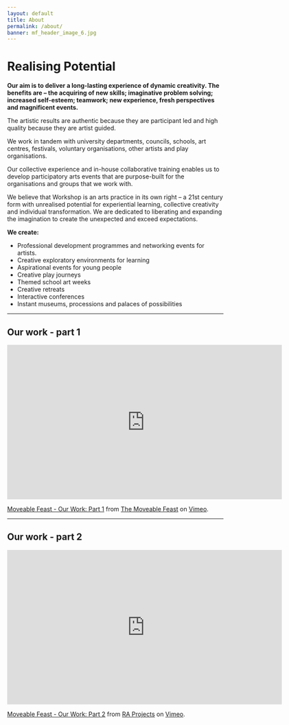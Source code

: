 ```yaml
---
layout: default
title: About
permalink: /about/
banner: mf_header_image_6.jpg
---
```


# Realising Potential

**Our aim is to deliver a long-lasting experience of dynamic creativity. The benefits are – the acquiring of new skills; imaginative problem solving; increased self-esteem; teamwork; new experience, fresh perspectives and magnificent events.**

The artistic results are authentic because they are participant led and high quality because they are artist guided.

We work in tandem with university departments, councils, schools, art centres, festivals, voluntary organisations, other artists and play organisations.

Our collective experience and in-house collaborative training enables us to develop participatory arts events that are purpose-built for the organisations and groups that we work with.

We believe that Workshop is an arts practice in its own right – a 21st century form with unrealised potential for experiential learning, collective creativity and individual transformation. We are dedicated to liberating and expanding the imagination to create the unexpected and exceed expectations.

**We create:**
- Professional development programmes and networking events for artists.
- Creative exploratory environments for learning
- Aspirational events for young people
- Creative play journeys
- Themed school art weeks
- Creative retreats
- Interactive conferences
- Instant museums, processions and palaces of possibilities

<hr>

## Our work - part 1

<div class="flex-video">
<iframe src="https://player.vimeo.com/video/22549958" width="640" height="360" frameborder="0" webkitallowfullscreen mozallowfullscreen allowfullscreen></iframe>
<p><a href="https://vimeo.com/22549958">Moveable Feast - Our Work: Part 1</a> from <a href="https://vimeo.com/themoveablefeast">The Moveable Feast</a> on <a href="https://vimeo.com">Vimeo</a>.</p>
</div>

<hr>

## Our work - part 2

<div class="flex-video">
<iframe src="https://player.vimeo.com/video/5156271" width="640" height="360" frameborder="0" webkitallowfullscreen mozallowfullscreen allowfullscreen></iframe>
<p><a href="https://vimeo.com/5156271">Moveable Feast - Our Work: Part 2</a> from <a href="https://vimeo.com/raprojects">RA Projects</a> on <a href="https://vimeo.com">Vimeo</a>.</p>
</div>
